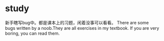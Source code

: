 # study
新手瞎写bug中。都是课本上的习题，闲着没事可以看看。
There are some bugs written by a noob.They are all exercises in my textbook. If you are very boring, you can read them.
